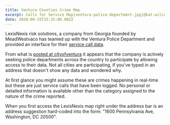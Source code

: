 ```yaml
---
title: Ventura Counties Crime Map
excerpt: Calls for Service Map|ventura-police-department.jpg|@kat-wilcox-329096
date: 2020-09-25T15:25:06.082Z
---
```

LexisNexis risk solutions, a company from Georgia founded by MeadWestvaco has teamed up with the Ventura Police Department and provided an interface for their [service call data](https://map.cityofventura.net/java/vpdcfs/).

From what is [posted at cityofventura](https://www.cityofventura.ca.gov/1052/Arrest-Log-Interactive-Crime-Map) it appears that the company is actively seeking police departments across the country to participate by allowing access to their data. Not all cities are participating, if you've typed in an address that doesn't show any data and wondered why.

At first glance you might assume these are crimes happening in real-time but these are just service calls that have been logged. No personal or detailed information is available other than the category assigned to the nature of the crime reported.

When you first access the LexisNexis map right under the address bar is an address suggestion hard-coded into the form: "1600 Pennsylvania Ave, Washington, DC 20500".

